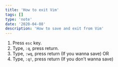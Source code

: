 ```yaml
---
title: 'How to exit Vim'
tags: []
type: 'note'
date: '2020-04-08'
description: 'How to save and exit from Vim'
---
```

1. Press `esc` key.
2. Type, `:q`, press return.
3. Type, `:wq`, press return (If you wanna save)
OR
3. Type, `:q!`, press return (If you don't wanna save)